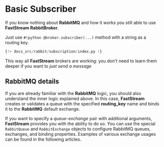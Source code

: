 # Basic Subscriber

If you know nothing about **RabbitMQ** and how it works you still able to use **FastStream RabbitBroker**.

Just use `#!python @broker.subscriber(...)` method with a string as a routing key.

```python linenums="1"
{!> docs_src/rabbit/subscription/index.py !}
```

This way all **FastStream** brokers are working: you don't need to learn them deeper if you want to *just send a message*

## RabbitMQ details

If you are already familiar with the **RabbitMQ** logic, you should also understand the inner logic explained above. In this case, **FastStream** creates or validates a queue with the specified **routing_key** name and binds it to the **RabbitMQ** default exchange.

If you want to specify a *queue*-*exchange* pair with additional arguments, **FastStream** provides you with the ability to do so. You can use the special `RabbitQueue` and `RabbitExchange` objects to configure RabbitMQ queues, exchanges, and binding properties. Examples of various exchange usages can be found in the following articles.
